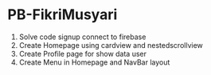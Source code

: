 # PB-FikriMusyari

1. Solve code signup connect to firebase
2. Create Homepage using cardview and nestedscrollview
3. Create Profile page for show data user
4. Create Menu in Homepage and NavBar layout
